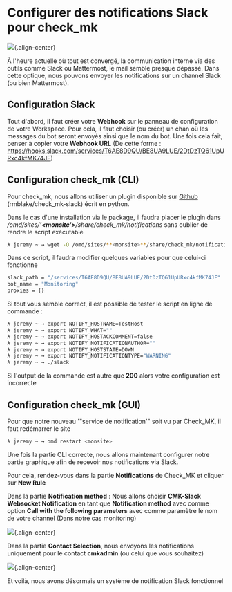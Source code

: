 # Configurer des notifications Slack pour check_mk 
 
![](/monitoring/check_mk/screenshot_slack_monitoring.png){.align-center} 
 
À l'heure actuelle où tout est convergé, la communication interne via 
des outils comme Slack ou Mattermost, le mail semble presque dépassé. 
Dans cette optique, nous pouvons envoyer les notifications sur un 
channel Slack (ou bien Mattermost). 
 
## Configuration Slack 
 
Tout d'abord, il faut créer votre **Webhook** sur le panneau de 
configuration de votre Workspace. Pour cela, il faut choisir (ou créer) 
un chan où les messages du bot seront envoyés ainsi que le nom du bot. 
Une fois cela fait, penser à copier votre **Webhook URL** (De cette 
forme : 
<https://hooks.slack.com/services/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>) 
 
## Configuration check_mk (CLI) 
 
Pour check_mk, nous allons utiliser un plugin disponible sur 
[Github](https://github.com/rmblake/check_mk-slack) 
(rmblake/check_mk-slack) écrit en python. 
 
Dans le cas d'une installation via le package, il faudra placer le 
plugin dans */omd/sites/**'<monsite'>**/share/check_mk/notifications* 
sans oublier de rendre le script exécutable 
 
``` bash 
λ jeremy ~ → wget -O /omd/sites/**<monsite>**/share/check_mk/notifications https://raw.githubusercontent.com/rmblake/check_mk-slack/master/slack && chmod +x /omd/sites/**<monsite>**/share/check_mk/notifications 
``` 
 
Dans ce script, il faudra modifier quelques variables pour que celui-ci 
fonctionne 
 
``` bash 
slack_path = "/services/T6AE8D9QU/BE8UA9LUE/2DtDzTQ61UpURxc4kfMK74JF" 
bot_name = "Monitoring" 
proxies = {} 
``` 
 
Si tout vous semble correct, il est possible de tester le script en 
ligne de commande : 
 
``` bash 
λ jeremy ~ → export NOTIFY_HOSTNAME=TestHost 
λ jeremy ~ → export NOTIFY_WHAT="" 
λ jeremy ~ → export NOTIFY_HOSTACKCOMMENT=false 
λ jeremy ~ → export NOTIFY_NOTIFICATIONAUTHOR="" 
λ jeremy ~ → export NOTIFY_HOSTSTATE=DOWN 
λ jeremy ~ → export NOTIFY_NOTIFICATIONTYPE="WARNING" 
λ jeremy ~ → ./slack 
``` 
 
Si l'output de la commande est autre que **200** alors votre 
configuration est incorrecte 
 
## Configuration check_mk (GUI) 
 
Pour que notre nouveau '"service de notification'" soit vu par Check_MK, 
il faut redémarrer le site 
 
``` bash 
λ jeremy ~ → omd restart <monsite> 
``` 
 
Une fois la partie CLI correcte, nous allons maintenant configurer notre 
partie graphique afin de recevoir nos notifications via Slack. 
 
Pour cela, rendez-vous dans la partie **Notifications** de Check_MK et 
cliquer sur **New Rule** 
 
Dans la partie **Notification method** : Nous allons choisir **CMK-Slack 
Websocket Notification** en tant que **Notification method** avec comme 
option **Call with the following parameters** avec comme paramètre le 
nom de votre channel (Dans notre cas monitoring) 
 
![](/monitoring/check_mk/check_mk_notification_method.png){.align-center} 
 
Dans la partie **Contact Selection**, nous envoyons les notifications 
uniquement pour le contact **cmkadmin** (ou celui que vous souhaitez) 
 
![](/monitoring/check_mk/check_mk_user.png){.align-center} 
 
Et voilà, nous avons désormais un système de notification Slack 
fonctionnel 
